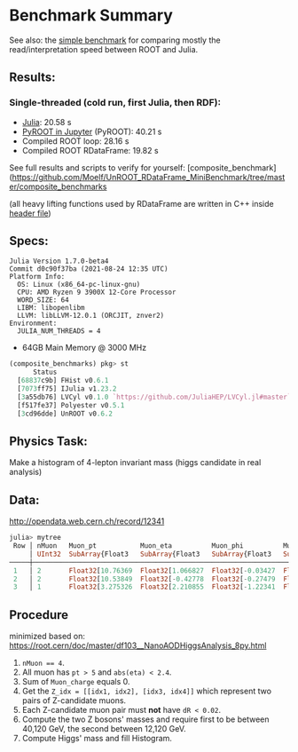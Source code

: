 # Benchmark Summary

See also: the [simple benchmark](https://github.com/Moelf/UnROOT_RDataFrame_MiniBenchmark/tree/master/simple_benchmarks) for comparing mostly the read/interpretation speed between ROOT and Julia.
## Results:
### Single-threaded (cold run, first Julia, then RDF):
- [Julia](https://nbviewer.jupyter.org/github/Moelf/UnROOT_RDataFrame_MiniBenchmark/blob/master/UnROOT_benchmark.ipynb): 20.58 s
- [PyROOT in Jupyter](https://nbviewer.jupyter.org/github/Moelf/UnROOT_RDataFrame_MiniBenchmark/blob/master/RDataFrame_benchmark.ipynb) (PyROOT): 40.21 s
- Compiled ROOT loop: 28.16 s
- Compiled ROOT RDataFrame: 19.82 s

See full results and scripts to verify for yourself: [composite_benchmark](https://github.com/Moelf/UnROOT_RDataFrame_MiniBenchmark/tree/master/composite_benchmarks 

(all heavy lifting functions used by RDataFrame are written in C++ inside [header file](https://github.com/Moelf/UnROOT_RDataFrame_MiniBenchmark/blob/master/composite_benchmarks/df103_NanoAODHiggsAnalysis_python.h))

## Specs:
```
Julia Version 1.7.0-beta4
Commit d0c90f37ba (2021-08-24 12:35 UTC)
Platform Info:
  OS: Linux (x86_64-pc-linux-gnu)
  CPU: AMD Ryzen 9 3900X 12-Core Processor
  WORD_SIZE: 64
  LIBM: libopenlibm
  LLVM: libLLVM-12.0.1 (ORCJIT, znver2)
Environment:
  JULIA_NUM_THREADS = 4
```
- 64GB Main Memory @ 3000 MHz

```julia
(composite_benchmarks) pkg> st
      Status
  [68837c9b] FHist v0.6.1
  [7073ff75] IJulia v1.23.2
  [3a55db76] LVCyl v0.1.0 `https://github.com/JuliaHEP/LVCyl.jl#master`
  [f517fe37] Polyester v0.5.1
  [3cd96dde] UnROOT v0.6.2
```
## Physics Task:
Make a histogram of 4-lepton invariant mass (higgs candidate in real analysis)

## Data:
http://opendata.web.cern.ch/record/12341
```julia
julia> mytree
 Row │ nMuon   Muon_pt           Muon_eta          Muon_phi          Muon_mass         Muon_charge     
     │ UInt32  SubArray{Float3   SubArray{Float3   SubArray{Float3   SubArray{Float3   SubArray{Int32, 
─────┼─────────────────────────────────────────────────────────────────────────────────────────────────
 1   │ 2       Float32[10.76369  Float32[1.066827  Float32[-0.03427  Float32[0.105658  Int32[-1, -1]
 2   │ 2       Float32[10.53849  Float32[-0.42778  Float32[-0.27479  Float32[0.105658  Int32[1, -1]
 3   │ 1       Float32[3.275326  Float32[2.210855  Float32[-1.22341  Float32[0.105658  Int32[1]
```

## Procedure
minimized based on: https://root.cern/doc/master/df103__NanoAODHiggsAnalysis_8py.html
1. `nMuon == 4`.
2. All muon has `pt > 5` and `abs(eta) < 2.4`.
3. Sum of `Muon_charge` equals 0.
4. Get the `Z_idx = [[idx1, idx2], [idx3, idx4]]` which represent two pairs of Z-candidate muons.
5. Each Z-candidate muon pair must **not** have `dR < 0.02`.
6. Compute the two Z bosons' masses and require first to be between 40,120 GeV, the second between 12,120 GeV.
7. Compute Higgs' mass and fill Histogram.
